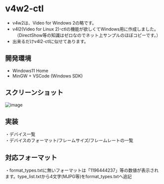 # v4w2-ctl

 * v4w2は、Video for Windows 2の略です。  
 * v4l2(Video for Linux 2)-ctlの機能が欲しくてWindows用に作成しました。  
 　（DirectShow等の知識はゼロなのでネット上サンプルのほぼコピーです。）  
 * 出来るだけv4l2-ctlに似せてあります。  
 
## 開発環境  
 * Windows11 Home  
 * MinGW + VSCode (Windows SDK)
  
## スクリーンショット  
![image](https://user-images.githubusercontent.com/86605611/211980718-02feac41-9603-49c3-a4fd-badbdbda3102.png)  
  
## 実装
 ・デバイス一覧  
 ・デバイスのフォーマット/フレームサイズ/フレームレートの一覧  
  
## 対応フォーマット  
・format_types.txtに無いフォーマットは「1196444237」等の数値が表示されます。type_list.txtから4文字(MJPG等)をformat_types.txtへ追記  
